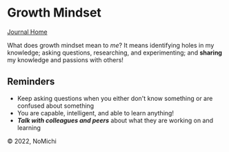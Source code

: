 # Growth Mindset

[Journal Home](README.md)

What does growth mindset mean to *me*? It means identifying holes in my knowledge; asking questions, researching, and experimenting; and **sharing** my knowledge and passions with others!

## Reminders

- Keep asking questions when you either don't know something or are confused about something
- You are capable, intelligent, and able to learn anything!
- ***Talk with colleagues and peers*** about what they are working on and learning

&copy; 2022, NoMichi
